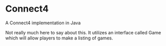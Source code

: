 # Connect4
A Connect4 implementation in Java

Not really much here to say about this. It utilizes an interface called Game which will allow players to make a listing of games.

